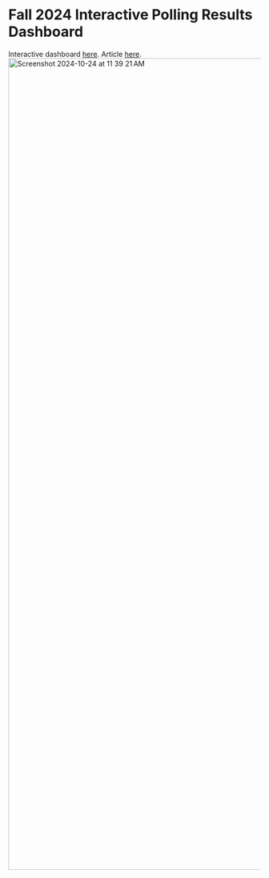# Fall 2024 Interactive Polling Results Dashboard 
Interactive dashboard [here](https://apps.dailynorthwestern.com/polling-fall24/polling.html). 
Article [here](https://dailynorthwestern.com/2024/10/23/campus/f24-poll/).
<img width="1618" alt="Screenshot 2024-10-24 at 11 39 21 AM" src="https://github.com/user-attachments/assets/96caa9dc-d3ac-4c2d-93e4-00f3b9a73edd">
